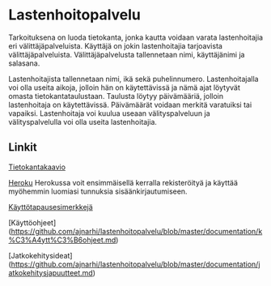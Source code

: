 # Lastenhoitopalvelu


Tarkoituksena on luoda tietokanta, jonka kautta voidaan varata lastenhoitajia eri välittäjäpalveluista. Käyttäjä on jokin lastenhoitajia tarjoavista välittäjäpalveluista. Välittäjäpalvelusta tallennetaan nimi, käyttäjänimi ja salasana. 

Lastenhoitajista tallennetaan nimi, ikä sekä puhelinnumero. Lastenhoitajalla voi olla useita aikoja, jolloin hän on käytettävissä ja nämä ajat löytyvät omasta tietokantataulustaan. Taulusta löytyy päivämääriä, jolloin lastenhoitaja on käytettävissä. Päivämäärät voidaan merkitä varatuiksi tai vapaiksi. Lastenhoitaja voi kuulua useaan välityspalveluun ja välityspalvelulla voi olla useita lastenhoitajia.




## Linkit

[Tietokantakaavio](https://github.com/ajnarhi/lastenhoitopalvelu/blob/master/documentation/tietokantakaavio_tsoha-1.jpg)

[Heroku](https://tsohalastenhoitopalvelu.herokuapp.com/) Herokussa voit ensimmäisellä kerralla rekisteröityä ja käyttää myöhemmin luomiasi tunnuksia sisäänkirjautumiseen.

[Käyttötapausesimerkkejä](https://github.com/ajnarhi/lastenhoitopalvelu/blob/master/documentation/k%C3%A4ytt%C3%B6tapauksia.md)

[Käyttöohjeet] (https://github.com/ajnarhi/lastenhoitopalvelu/blob/master/documentation/k%C3%A4ytt%C3%B6ohjeet.md)

[Jatkokehitysideat] (https://github.com/ajnarhi/lastenhoitopalvelu/blob/master/documentation/jatkokehitysjapuutteet.md)
